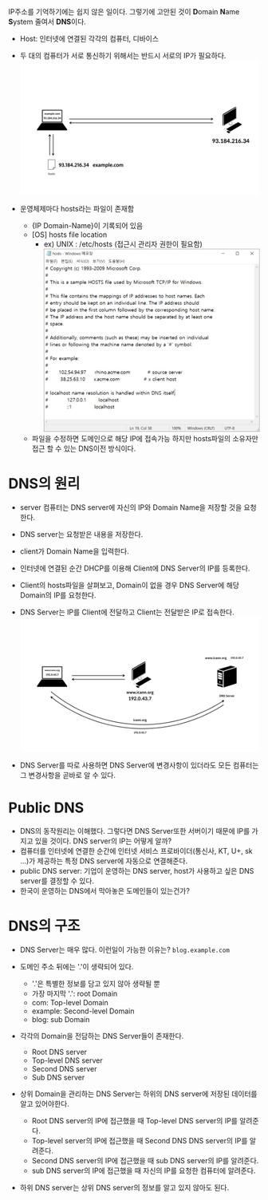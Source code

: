 IP주소를 기억하기에는 쉽지 않은 일이다. 그렇기에 고안된 것이 **D**omain **N**ame **S**ystem 줄여서 **DNS**이다.

- Host: 인터넷에 연결된 각각의 컴퓨터, 디바이스
- 두 대의 컴퓨터가 서로 통신하기 위해서는 반드시 서로의 IP가 필요하다.
    ![](./img/DNS.jpeg)

- 운영체제마다 hosts라는 파일이 존재함
    - {IP  Domain-Name}이 기록되어 있음
    - [OS] hosts file location
        - ex) UNIX : /etc/hosts (접근시 관리자 권한이 필요함)
        ![](./img/hosts.PNG)
    - 파일을 수정하면 도메인으로 해당 IP에 접속가능 하지만 hosts파일의 소유자만 접근 할 수 있는 DNS이전 방식이다.

# DNS의 원리
- server 컴퓨터는 DNS server에 자신의 IP와 Domain Name을 저장할 것을 요청한다.
- DNS server는 요청받은 내용을 저장한다.
- client가 Domain Name을 입력한다.
- 인터넷에 연결된 순간 DHCP를 이용해 Client에 DNS Server의 IP를 등록한다.
- Client의 hosts파일을 살펴보고, Domain이 없을 경우 DNS Server에 해당 Domain의 IP를 요청한다.
- DNS Server는 IP를 Client에 전달하고 Client는 전달받은 IP로 접속한다.
    ![](./img/DNS2.jpeg)

- DNS Server를 따로 사용하면 DNS Server에 변경사항이 있더라도 모든 컴퓨터는 그 변경사항을 곧바로 알 수 있다.

# Public DNS
- DNS의 동작원리는 이해했다. 그렇다면 DNS Server또한 서버이기 때문에 IP를 가지고 있을 것이다. DNS server의 IP는 어떻게 알까?
- 컴퓨터를 인터넷에 연결한 순간에 인터넷 서비스 프로바이더(통신사, KT, U+, sk ...)가 제공하는 특정 DNS server에 자동으로 연결해준다.
- public DNS server: 기업이 운영하는 DNS server, host가 사용하고 싶은 DNS server를 결정할 수 있다.
- 한국이 운영하는 DNS에서 막아놓은 도메인들이 있는건가?

# DNS의 구조
- DNS Server는 매우 많다. 이런일이 가능한 이유는?
`blog.example.com`
- 도메인 주소 뒤에는 '.'이 생략되어 있다.
    - '.'은 특별한 정보를 담고 있지 않아 생략될 뿐
    - 가장 마지막 '.': root Domain
    - com: Top-level Domain
    - example: Second-level Domain
    - blog: sub Domain

- 각각의 Domain을 전담하는 DNS Server들이 존재한다.
    - Root DNS server
    - Top-level DNS server
    - Second DNS server
    - Sub DNS server
- 상위 Domain을 관리하는 DNS Server는 하위의 DNS server에 저장된 데이터를 알고 있어야한다.
    - Root DNS server의 IP에 접근했을 때 Top-level DNS server의 IP를 알려준다.
    - Top-level server의 IP에 접근했을 때 Second DNS DNS server의 IP를 알려준다.
    - Second DNS server의 IP에 접근했을 때 sub DNS server의 IP를 알려준다.
    - sub DNS server의 IP에 접근했을 때 자신의 IP를 요청한 컴퓨터에 알려준다.
- 하위 DNS server는 상위 DNS server의 정보를 알고 있지 않아도 된다.
    